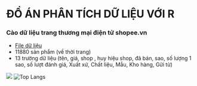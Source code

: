 # ĐỒ ÁN PHÂN TÍCH DỮ LIỆU VỚI R
### Cào dữ liệu trang thương mại điện tử shopee.vn 
- [File dữ liệu](https://github.com/PhanTheMinhChau/doanR-crawlwebpage/blob/main/data.csv)
- 11880 sản phẩm (về thời trang)
- 13 trường dữ liệu (tên, giá, shop , huy hiệu shop, đã bán, sao, số lượng 1 sao, số lượt đánh giá, Xuất xứ, Chất liệu, Mẫu, Kho hàng, Gửi từ)

![](https://komarev.com/ghpvc/?username=phantheminhcha5&label=VIEWS)
![Top Langs](https://github-readme-stats.vercel.app/api/top-langs/?username=phantheminhchau&layout=compact)

